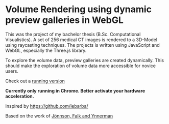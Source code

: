 # Volume Rendering using dynamic preview galleries in WebGL

This was the project of my bachelor thesis (B.Sc. Computational Visualistics). 
A set of 256 medical CT images is rendered to a 3D-Model using raycasting techniques.
The projects is written using JavaScript and WebGL, especially the Three.js library. 

To explore the volume data, preview galleries are created dynamically.
This should make the exploration of volume data more accessible for novice users.

Check out a [running version](http://dextr0nic.github.io/VolumeRenderGalleries/)

**Currently only running in Chrome. Better activate your hardware acceleration.**

Inspired by https://github.com/lebarba/

Based on the work of [Jönnson, Falk and Ynnerman](http://scivis.itn.liu.se/publications/2016/JFY16/JonssonDynamicGalleries.pdf)

